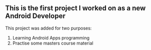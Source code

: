 ## This is the first project I worked on as a new Android Developer

This project was added for two purposes:
1. Learning Android Apps programming
2. Practise some masters course material


